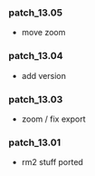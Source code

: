 ### patch_13.05
- move zoom

### patch_13.04
- add version

### patch_13.03
- zoom / fix export

### patch_13.01
- rm2 stuff ported
